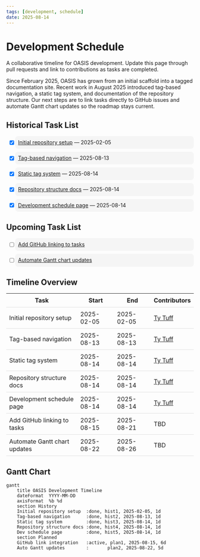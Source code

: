 ```yaml
---
tags: [development, schedule]
date: 2025-08-14
---
```


# Development Schedule

A collaborative timeline for OASIS development. Update this page through pull requests and link to contributions as tasks are completed.

Since February 2025, OASIS has grown from an initial scaffold into a tagged documentation site. Recent work in August 2025 introduced tag-based navigation, a static tag system, and documentation of the repository structure. Our next steps are to link tasks directly to GitHub issues and automate Gantt chart updates so the roadmap stays current.

## Historical Task List

- [x] [Initial repository setup](https://github.com/CU-ESIIL/home/commit/323aea0) — 2025-02-05
- [x] [Tag-based navigation](https://github.com/CU-ESIIL/home/pull/29) — 2025-08-13
- [x] [Static tag system](https://github.com/CU-ESIIL/home/pull/32) — 2025-08-14
- [x] [Repository structure docs](https://github.com/CU-ESIIL/home/pull/34) — 2025-08-14
- [x] [Development schedule page](https://github.com/CU-ESIIL/home/pull/35) — 2025-08-14

## Upcoming Task List

- [ ] [Add GitHub linking to tasks](https://github.com/CU-ESIIL/home/issues/TBD)
- [ ] [Automate Gantt chart updates](https://github.com/CU-ESIIL/home/issues/TBD)

## Timeline Overview

| Task | Start | End | Contributors |
|------|-------|-----|--------------|
| Initial repository setup | 2025-02-05 | 2025-02-05 | [Ty Tuff](https://github.com/tytuff) |
| Tag-based navigation | 2025-08-13 | 2025-08-13 | [Ty Tuff](https://github.com/tytuff) |
| Static tag system | 2025-08-14 | 2025-08-14 | [Ty Tuff](https://github.com/tytuff) |
| Repository structure docs | 2025-08-14 | 2025-08-14 | [Ty Tuff](https://github.com/tytuff) |
| Development schedule page | 2025-08-14 | 2025-08-14 | [Ty Tuff](https://github.com/tytuff) |
| Add GitHub linking to tasks | 2025-08-15 | 2025-08-21 | TBD |
| Automate Gantt chart updates | 2025-08-22 | 2025-08-26 | TBD |

## Gantt Chart

```mermaid
gantt
    title OASIS Development Timeline
    dateFormat  YYYY-MM-DD
    axisFormat  %b %d
    section History
    Initial repository setup  :done, hist1, 2025-02-05, 1d
    Tag-based navigation      :done, hist2, 2025-08-13, 1d
    Static tag system         :done, hist3, 2025-08-14, 1d
    Repository structure docs :done, hist4, 2025-08-14, 1d
    Dev schedule page         :done, hist5, 2025-08-14, 1d
    section Planned
    GitHub link integration   :active, plan1, 2025-08-15, 6d
    Auto Gantt updates        :       plan2, 2025-08-22, 5d
```

<style>
  table {
    width: 100%;
    border-collapse: collapse;
  }
  th, td {
    padding: 8px;
    border-bottom: 1px solid #ddd;
  }
  tr:hover {
    background-color: #f5f5f5;
  }
  .task-list li {
    background: #f5f5f5;
    border-radius: 8px;
    padding: 0.5rem;
    margin: 0.5rem 0;
    list-style: none;
  }
</style>
